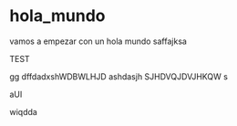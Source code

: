 # hola_mundo
vamos a empezar con un hola mundo
saffajksa

TEST

gg
dffdadxshWDBWLHJD
ashdasjh
SJHDVQJDVJHKQW
s

aUI



wiqdda

